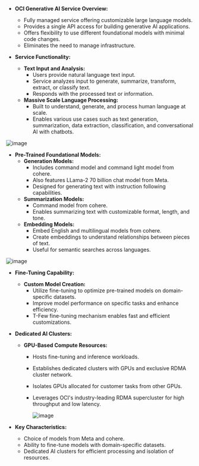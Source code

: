 - **OCI Generative AI Service Overview:**
  - Fully managed service offering customizable large language models.
  - Provides a single API access for building generative AI applications.
  - Offers flexibility to use different foundational models with minimal code changes.
  - Eliminates the need to manage infrastructure.

- **Service Functionality:**
  - **Text Input and Analysis:**
    - Users provide natural language text input.
    - Service analyzes input to generate, summarize, transform, extract, or classify text.
    - Responds with the processed text or information.
  - **Massive Scale Language Processing:**
    - Built to understand, generate, and process human language at scale.
    - Enables various use cases such as text generation, summarization, data extraction, classification, and conversational AI with chatbots.


![image](https://github.com/chrahul/Oracle-Cloud-Infrastructure-2024-Generative-AI-Professional/assets/14847377/56cf94e7-781f-42e4-8613-83db840d0c92)



- **Pre-Trained Foundational Models:**
  - **Generation Models:**
    - Includes command model and command light model from cohere.
    - Also features LLama-2 70 billion chat model from Meta.
    - Designed for generating text with instruction following capabilities.
  - **Summarization Models:**
    - Command model from cohere.
    - Enables summarizing text with customizable format, length, and tone.
  - **Embedding Models:**
    - Embed English and multilingual models from cohere.
    - Create embeddings to understand relationships between pieces of text.
    - Useful for semantic searches across languages.

![image](https://github.com/chrahul/Oracle-Cloud-Infrastructure-2024-Generative-AI-Professional/assets/14847377/9938197d-7275-4566-8e1f-0afa07ca3067)


- **Fine-Tuning Capability:**
  - **Custom Model Creation:**
    - Utilize fine-tuning to optimize pre-trained models on domain-specific datasets.
    - Improve model performance on specific tasks and enhance efficiency.
    - T-Few fine-tuning mechanism enables fast and efficient customizations.

- **Dedicated AI Clusters:**
  - **GPU-Based Compute Resources:**
    - Hosts fine-tuning and inference workloads.
    - Establishes dedicated clusters with GPUs and exclusive RDMA cluster network.
    - Isolates GPUs allocated for customer tasks from other GPUs.
    - Leverages OCI's industry-leading RDMA supercluster for high throughput and low latency.
   
      ![image](https://github.com/chrahul/Oracle-Cloud-Infrastructure-2024-Generative-AI-Professional/assets/14847377/28b0a0d6-0dda-44e5-ab1d-6d96fbcf2a7d)


- **Key Characteristics:**
  - Choice of models from Meta and cohere.
  - Ability to fine-tune models with domain-specific datasets.
  - Dedicated AI clusters for efficient processing and isolation of resources.

